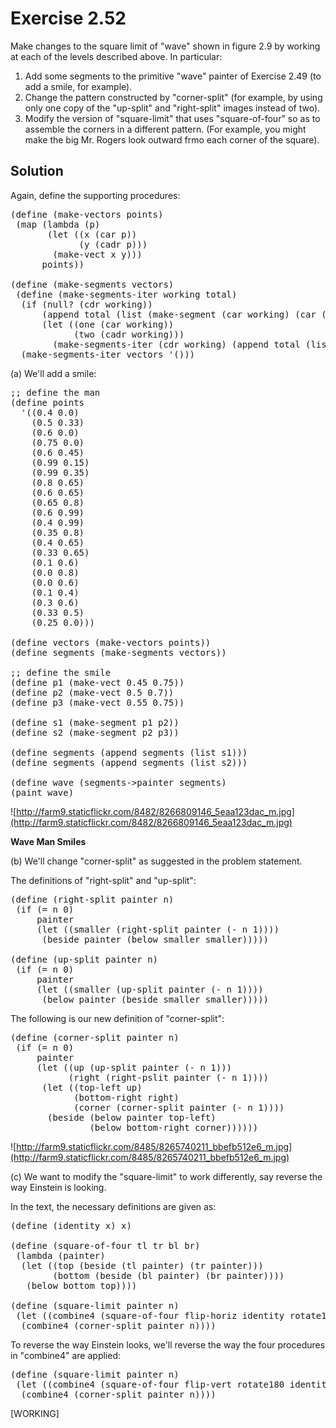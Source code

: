 Exercise 2.52
============= 

Make changes to the square limit of "wave" shown in figure 2.9 by working at each of the levels 
described above. In particular:

1. Add some segments to the primitive "wave" painter of Exercise 2.49 (to add a smile, for example).
2. Change the pattern constructed by "corner-split" (for example, by using only one copy of the 
   "up-split" and "right-split" images instead of two).
3. Modify the version of "square-limit" that uses "square-of-four" so as to assemble the corners in 
   a different pattern. (For example, you might make the big Mr. Rogers look outward frmo each corner
   of the square).

Solution 
--------

Again, define the supporting procedures:

<pre>
(define (make-vectors points)
 (map (lambda (p)
       (let ((x (car p))
             (y (cadr p)))
        (make-vect x y)))
      points))

(define (make-segments vectors)
 (define (make-segments-iter working total)
  (if (null? (cdr working))
      (append total (list (make-segment (car working) (car (car total)))))
      (let ((one (car working))
            (two (cadr working)))
        (make-segments-iter (cdr working) (append total (list (make-segment one two)))))))
  (make-segments-iter vectors '()))
</pre>

(a) We'll add a smile:

<pre>
;; define the man
(define points
  '((0.4 0.0)
    (0.5 0.33)
    (0.6 0.0)
    (0.75 0.0)
    (0.6 0.45)
    (0.99 0.15)
    (0.99 0.35)
    (0.8 0.65)
    (0.6 0.65)
    (0.65 0.8)
    (0.6 0.99)
    (0.4 0.99)
    (0.35 0.8)
    (0.4 0.65)
    (0.33 0.65)
    (0.1 0.6)
    (0.0 0.8)
    (0.0 0.6)
    (0.1 0.4)
    (0.3 0.6)
    (0.33 0.5)
    (0.25 0.0)))

(define vectors (make-vectors points))
(define segments (make-segments vectors))

;; define the smile
(define p1 (make-vect 0.45 0.75))
(define p2 (make-vect 0.5 0.7))
(define p3 (make-vect 0.55 0.75))

(define s1 (make-segment p1 p2))
(define s2 (make-segment p2 p3))

(define segments (append segments (list s1)))
(define segments (append segments (list s2)))

(define wave (segments->painter segments)
(paint wave)
</pre>

![http://farm9.staticflickr.com/8482/8266809146_5eaa123dac_m.jpg](http://farm9.staticflickr.com/8482/8266809146_5eaa123dac_m.jpg)

**Wave Man Smiles**

(b) We'll change "corner-split" as suggested in the problem statement.

The definitions of "right-split" and "up-split":

<pre>
(define (right-split painter n)
 (if (= n 0)
     painter
     (let ((smaller (right-split painter (- n 1))))
      (beside painter (below smaller smaller)))))

(define (up-split painter n)
 (if (= n 0)
     painter
     (let ((smaller (up-split painter (- n 1))))
      (below painter (beside smaller smaller)))))
</pre>

The following is our new definition of "corner-split":

<pre>
(define (corner-split painter n)
 (if (= n 0)
     painter
     (let ((up (up-split painter (- n 1)))
           (right (right-pslit painter (- n 1))))
      (let ((top-left up)
            (bottom-right right)
            (corner (corner-split painter (- n 1))))
       (beside (below painter top-left)
               (below bottom-right corner))))))
</pre> 

![http://farm9.staticflickr.com/8485/8265740211_bbefb512e6_m.jpg](http://farm9.staticflickr.com/8485/8265740211_bbefb512e6_m.jpg)

(c) We want to modify the "square-limit" to work differently, say reverse the way Einstein is looking.

In the text, the necessary definitions are given as:

<pre>
(define (identity x) x)

(define (square-of-four tl tr bl br)
 (lambda (painter)
  (let ((top (beside (tl painter) (tr painter)))
        (bottom (beside (bl painter) (br painter))))
   (below bottom top))))

(define (square-limit painter n)
 (let ((combine4 (square-of-four flip-horiz identity rotate180 flip-vert)))
  (combine4 (corner-split painter n))))
</pre>

To reverse the way Einstein looks, we'll reverse the way the four procedures in "combine4" are applied:

<pre>
(define (square-limit painter n)
 (let ((combine4 (square-of-four flip-vert rotate180 identity flip-horiz)))
  (combine4 (corner-split painter n))))
</pre>

[WORKING]